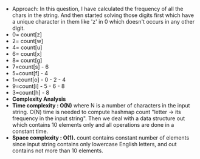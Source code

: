 * Approach: In this question, I have calculated the frequency of all the chars in the string. And then started solving those digits first which have a unique character in them like 'z' in 0 which doesn't occurs in any other digit.
* 0= count[z]
* 2= count[w]
* 4= count[u]
* 6= count[x]
* 8= count[g]
* 7=count[s] - 6
* 5=count[f] - 4
* 1=count[o] - 0 - 2 - 4
* 9=count[i] - 5 - 6 - 8
* 3=count[h] - 8
​
* **Complexity Analysis**
​
* **Time complexity : O(N)** where N is a number of characters in the input string. O(N) time is needed to compute hashmap count "letter -> its frequency in the input string". Then we deal with a data structure out which contains 10 elements only and all operations are done in a constant time.
​
* **Space complexity : O(1).** count contains constant number of elements since input string contains only lowercase English letters, and out contains not more than 10 elements.